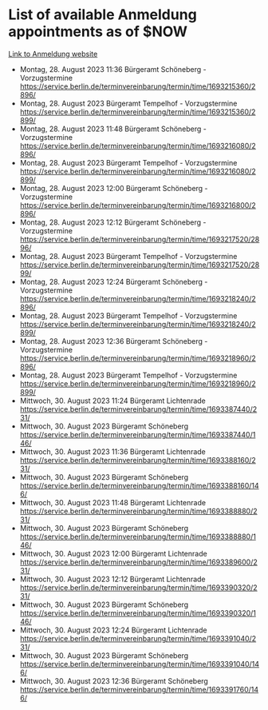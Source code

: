 # List of available Anmeldung appointments as of $NOW
[Link to Anmeldung website](https://service.berlin.de/terminvereinbarung/termin/tag.php?termin=1&anliegen[]=120686&dienstleisterlist=122210,122217,327316,122219,327312,122227,327314,122231,327346,122243,327348,122254,122252,329742,122260,329745,122262,329748,122271,327278,122273,327274,122277,327276,330436,122280,327294,122282,327290,122284,327292,122291,327270,122285,327266,122286,327264,122296,327268,150230,329760,122297,327286,122294,327284,122312,329763,122314,329775,122304,327330,122311,327334,122309,327332,317869,122281,327352,122279,329772,122283,122276,327324,122274,327326,122267,329766,122246,327318,122251,327320,122257,327322,122208,327298,122226,327300&herkunft=http%3A%2F%2Fservice.berlin.de%2Fdienstleistung%2F120686%2F)
- Montag, 28. August 2023 11:36 Bürgeramt Schöneberg - Vorzugstermine https://service.berlin.de/terminvereinbarung/termin/time/1693215360/2896/
- Montag, 28. August 2023  Bürgeramt Tempelhof - Vorzugstermine https://service.berlin.de/terminvereinbarung/termin/time/1693215360/2899/
- Montag, 28. August 2023 11:48 Bürgeramt Schöneberg - Vorzugstermine https://service.berlin.de/terminvereinbarung/termin/time/1693216080/2896/
- Montag, 28. August 2023  Bürgeramt Tempelhof - Vorzugstermine https://service.berlin.de/terminvereinbarung/termin/time/1693216080/2899/
- Montag, 28. August 2023 12:00 Bürgeramt Schöneberg - Vorzugstermine https://service.berlin.de/terminvereinbarung/termin/time/1693216800/2896/
- Montag, 28. August 2023 12:12 Bürgeramt Schöneberg - Vorzugstermine https://service.berlin.de/terminvereinbarung/termin/time/1693217520/2896/
- Montag, 28. August 2023  Bürgeramt Tempelhof - Vorzugstermine https://service.berlin.de/terminvereinbarung/termin/time/1693217520/2899/
- Montag, 28. August 2023 12:24 Bürgeramt Schöneberg - Vorzugstermine https://service.berlin.de/terminvereinbarung/termin/time/1693218240/2896/
- Montag, 28. August 2023  Bürgeramt Tempelhof - Vorzugstermine https://service.berlin.de/terminvereinbarung/termin/time/1693218240/2899/
- Montag, 28. August 2023 12:36 Bürgeramt Schöneberg - Vorzugstermine https://service.berlin.de/terminvereinbarung/termin/time/1693218960/2896/
- Montag, 28. August 2023  Bürgeramt Tempelhof - Vorzugstermine https://service.berlin.de/terminvereinbarung/termin/time/1693218960/2899/
- Mittwoch, 30. August 2023 11:24 Bürgeramt Lichtenrade https://service.berlin.de/terminvereinbarung/termin/time/1693387440/231/
- Mittwoch, 30. August 2023  Bürgeramt Schöneberg https://service.berlin.de/terminvereinbarung/termin/time/1693387440/146/
- Mittwoch, 30. August 2023 11:36 Bürgeramt Lichtenrade https://service.berlin.de/terminvereinbarung/termin/time/1693388160/231/
- Mittwoch, 30. August 2023  Bürgeramt Schöneberg https://service.berlin.de/terminvereinbarung/termin/time/1693388160/146/
- Mittwoch, 30. August 2023 11:48 Bürgeramt Lichtenrade https://service.berlin.de/terminvereinbarung/termin/time/1693388880/231/
- Mittwoch, 30. August 2023  Bürgeramt Schöneberg https://service.berlin.de/terminvereinbarung/termin/time/1693388880/146/
- Mittwoch, 30. August 2023 12:00 Bürgeramt Lichtenrade https://service.berlin.de/terminvereinbarung/termin/time/1693389600/231/
- Mittwoch, 30. August 2023 12:12 Bürgeramt Lichtenrade https://service.berlin.de/terminvereinbarung/termin/time/1693390320/231/
- Mittwoch, 30. August 2023  Bürgeramt Schöneberg https://service.berlin.de/terminvereinbarung/termin/time/1693390320/146/
- Mittwoch, 30. August 2023 12:24 Bürgeramt Lichtenrade https://service.berlin.de/terminvereinbarung/termin/time/1693391040/231/
- Mittwoch, 30. August 2023  Bürgeramt Schöneberg https://service.berlin.de/terminvereinbarung/termin/time/1693391040/146/
- Mittwoch, 30. August 2023 12:36 Bürgeramt Schöneberg https://service.berlin.de/terminvereinbarung/termin/time/1693391760/146/
